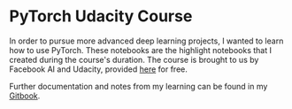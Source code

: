 # PyTorch Udacity Course

In order to pursue more advanced deep learning projects, I wanted to learn how to use PyTorch. These notebooks are the highlight notebooks that I created during the course's duration. The course is brought to us by Facebook AI and Udacity, provided [here](https://www.udacity.com/course/deep-learning-pytorch--ud188) for free. 

Further documentation and notes from my learning can be found in my [Gitbook](https://lauradang.gitbook.io/notes/machine-learning/research-papers/style-transfer).